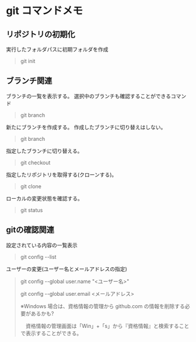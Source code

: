 # git コマンドメモ

## リポジトリの初期化

実行したフォルダパスに初期フォルダを作成
> git init

## ブランチ関連

ブランチの一覧を表示する。
選択中のブランチも確認することができるコマンド
> git branch

新たにブランチを作成する。
作成したブランチに切り替えはしない。
> git branch <NewBranchName>

指定したブランチに切り替える。
> git checkout <BranchName>

指定したリポジトリを取得する(クローンする)。
> git clone <RepositoryURL>

ローカルの変更状態を確認する。
> git status

## gitの確認関連

設定されている内容の一覧表示
> git config --list

ユーザーの変更(ユーザー名とメールアドレスの指定)
> git config --global user.name "<ユーザー名>"
>
> git config --global user.email <メールアドレス>
>
> ※Windows 場合は、資格情報の管理から github.com の情報を削除する必要があるかも?
>
> 　資格情報の管理画面は「Win」+「s」から『資格情報』と検索することで表示することができる。

